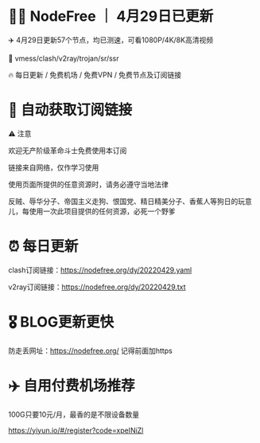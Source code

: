 # 🏴‍☠️ NodeFree ｜ 4月29日已更新

✈️ 4月29日更新57个节点，均已测速，可看1080P/4K/8K高清视频

🎏 vmess/clash/v2ray/trojan/sr/ssr 

🔥 每日更新 / 免费机场 / 免费VPN / 免费节点及订阅链接

# 🚀 自动获取订阅链接

⚠️ 注意

欢迎无产阶级革命斗士免费使用本订阅

链接来自网络，仅作学习使用

使用页面所提供的任意资源时，请务必遵守当地法律

反贼、辱华分子、帝国主义走狗、恨国党、精日精美分子、香蕉人等狗日的玩意儿，每使用一次此项目提供的任何资源，必死一个野爹

# ⏰ 每日更新

clash订阅链接：https://nodefree.org/dy/20220429.yaml

v2ray订阅链接：https://nodefree.org/dy/20220429.txt

# 🎖️ BLOG更新更快

防走丢网址：https://nodefree.org/ 记得前面加https

# ✈️ 自用付费机场推荐
100G只要10元/月，最香的是不限设备数量

https://yiyun.io/#/register?code=xpeINiZl
